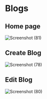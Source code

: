 # Blogs

## Home page
![Screenshot (81)](https://user-images.githubusercontent.com/86431283/138562002-edbeedbb-f4cb-4528-8b24-3dd243580111.png)

## Create Blog
![Screenshot (78)](https://user-images.githubusercontent.com/86431283/138561968-fd068839-93b8-4a8e-99fe-7a7283291bb0.png)

## Edit Blog
![Screenshot (80)](https://user-images.githubusercontent.com/86431283/138561974-1aa683ec-2f3b-4cf4-8e80-8fffc9ab9c68.png)
